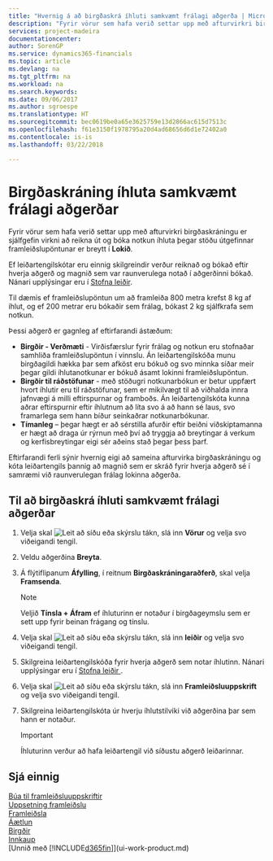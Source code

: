 ```yaml
---
title: "Hvernig á að birgðaskrá íhluti samkvæmt frálagi aðgerða | Microsoft Docs"
description: "Fyrir vörur sem hafa verið settar upp með afturvirkri birgðaskráningu er sjálfgefin virkni að reikna út og bóka notkun íhluta þegar stöðu útgefinnar framleiðslupöntunar er breytt í **Lokið**. Frekari upplýsingar eru í Birgðaskráningaraðferð."
services: project-madeira
documentationcenter: 
author: SorenGP
ms.service: dynamics365-financials
ms.topic: article
ms.devlang: na
ms.tgt_pltfrm: na
ms.workload: na
ms.search.keywords: 
ms.date: 09/06/2017
ms.author: sgroespe
ms.translationtype: HT
ms.sourcegitcommit: bec0619be0a65e3625759e13d2866ac615d7513c
ms.openlocfilehash: f61e3150f1978795a20d4ad68656d6d1e72402a0
ms.contentlocale: is-is
ms.lasthandoff: 03/22/2018

---
```

# <a name="flush-components-according-to-operation-output"></a>Birgðaskráning íhluta samkvæmt frálagi aðgerðar
Fyrir vörur sem hafa verið settar upp með afturvirkri birgðaskráningu er sjálfgefin virkni að reikna út og bóka notkun íhluta þegar stöðu útgefinnar framleiðslupöntunar er breytt í **Lokið**.  

Ef leiðartengilskótar eru einnig skilgreindir verður reiknað og bókað eftir hverja aðgerð og magnið sem var raunverulega notað í aðgerðinni bókað. Nánari upplýsingar eru í [Stofna leiðir](production-how-to-create-routings.md).  

Til dæmis ef framleiðslupöntun um að framleiða 800 metra krefst 8 kg af íhlut, og ef 200 metrar eru bókaðir sem frálag, bókast 2 kg sjálfkrafa sem notkun.  

Þessi aðgerð er gagnleg af eftirfarandi ástæðum:  

-   **Birgðir - Verðmæti** - Virðisfærslur fyrir frálag og notkun eru stofnaðar samhliða framleiðslupöntun í vinnslu. Án leiðartengilskóða munu birgðagildi hækka þar sem afköst eru bókuð og svo minnka síðar meir þegar gildi íhlutanotkunar er bókuð ásamt lokinni framleiðslupöntun.  
-   **Birgðir til ráðstöfunar** - með stöðugri notkunarbókun er betur uppfært hvort íhlutir eru til ráðstöfunar, sem er mikilvægt til að viðhalda innra jafnvægi á milli eftirspurnar og framboðs. Án leiðartengilskóta kunna aðrar eftirspurnir eftir íhlutnum að líta svo á að hann sé laus, svo framarlega sem hann bíður seinkaðrar notkunarbókunar.  
-   **Tímanleg** – þegar hægt er að sérstilla afurðir eftir beiðni viðskiptamanna er hægt að draga úr rýrnun með því að tryggja að breytingar á verkum og kerfisbreytingar eigi sér aðeins stað þegar þess þarf.  

Eftirfarandi ferli sýnir hvernig eigi að sameina afturvirka birgðaskráningu og kóta leiðartengils þannig að magnið sem er skráð fyrir hverja aðgerð sé í samræmi við raunverulegan frálag lokinna aðgerða.  

## <a name="to-flush-components-according-to-operation-output"></a>Til að birgðaskrá íhluti samkvæmt frálagi aðgerðar  
1.  Velja skal ![Leit að síðu eða skýrslu](media/ui-search/search_small.png "Leit að síðu eða skýrslu táknið") tákn, slá inn **Vörur** og velja svo viðeigandi tengil.  
2.  Veldu aðgerðina **Breyta**.  
3.  Á flýtiflipanum **Áfylling**, í reitnum **Birgðaskráningaraðferð**, skal velja **Framsenda**.  

    > [!NOTE]  
    >  Veljið **Tínsla + Áfram** ef íhluturinn er notaður í birgðageymslu sem er sett upp fyrir beinan frágang og tínslu.  

4.  Velja skal ![Leit að síðu eða skýrslu](media/ui-search/search_small.png "Leit að síðu eða skýrslu táknið") tákn, slá inn **leiðir** og velja svo viðeigandi tengil.  
5.  Skilgreina leiðartengilskóða fyrir hverja aðgerð sem notar íhlutinn. Nánari upplýsingar eru í [Stofna leiðir ](production-how-to-create-routings.md).  
6.  Velja skal ![Leit að síðu eða skýrslu](media/ui-search/search_small.png "Leit að síðu eða skýrslu táknið") tákn, slá inn **Framleiðsluuppskrift** og velja svo viðeigandi tengil.  
7.  Skilgreina leiðartengilskóta úr hverju íhlutstilviki við aðgerðina þar sem hann er notaður.

    > [!IMPORTANT]  
    >  Íhluturinn verður að hafa leiðartengil við síðustu aðgerð leiðarinnar.  

## <a name="see-also"></a>Sjá einnig  
[Búa til framleiðsluuppskriftir](production-how-to-create-production-boms.md)  
[Uppsetning framleiðslu](production-configure-production-processes.md)  
[Framleiðsla](production-manage-manufacturing.md)    
[Áætlun](production-planning.md)   
[Birgðir](inventory-manage-inventory.md)  
[Innkaup](purchasing-manage-purchasing.md)  
[Unnið með [!INCLUDE[d365fin](includes/d365fin_md.md)]](ui-work-product.md)

